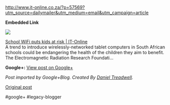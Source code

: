 <!--
date: '2012-05-14'
published: true
slug: 2012-05-i-thinking-twice-about-my-wifi-hotspot
time_to_read: 5
title: I&#39;m thinking twice about my Wifi hotspot at home
-->

  
<http://www.it-online.co.za/?p=57569?utm_source=dailymailer&utm_medium=email&utm_campaign=article>

**Embedded Link**

  

![](https://images0-focus-opensocial.googleusercontent.com/gadgets/proxy?container=focus&gadget=a&resize_h=100&url=http%3A%2F%2Fwww.it-online.co.za%2Fwp-content%2Fuploads%2Fet_temp%2Fschool-sign-3-29223_172x172.jpg)

  
 [School WiFi puts kids at risk | IT-Online](http://www.it-online.co.za/?p=57569?utm_source%3Ddailymailer&utm_medium=email&utm_campaign=article)  
 A trend to introduce wirelessly-networked tablet computers in South African schools could be endangering the health of the children they aim to benefit. The Electromagnetic Radiation Research Foundati...

**Google+:** [View post on Google+](https://plus.google.com/103392016560023386646/posts/X9Ea7ZuJKx8)

  
  
*Post imported by Google+Blog. Created By [Daniel Treadwell](http://minimali.se/).*

[Original post](https://ysfk.blogspot.com/2012/05/i-thinking-twice-about-my-wifi-hotspot.html)

#google+ #legacy-blogger 